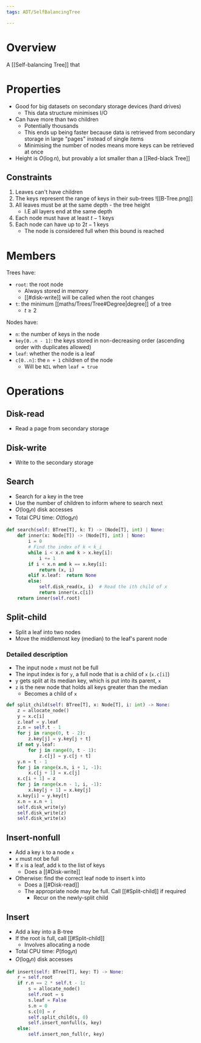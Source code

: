 ```yaml
---
tags: ADT/SelfBalancingTree

---
```

# Overview
A [[Self-balancing Tree]] that 

# Properties
- Good for big datasets on secondary storage devices (hard drives)
	- This data structure minimises I/O
- Can have more than two children
	- Potentially thousands
	- This ends up being faster because data is retrieved from secondary storage in large "pages" instead of single items
	- Minimising the number of nodes means more keys can be retrieved at once
- Height is $O(\log n)$, but provably a lot smaller than a [[Red-black Tree]]

## Constraints
1. Leaves can't have children
2. The keys represent the range of keys in their sub-trees
![[B-Tree.png]]
3. All leaves must be at the same depth - the tree height
	- I.E all layers end at the same depth
4. Each node must have at least $t - 1$ keys
5. Each node can have up to $2t - 1$ keys
	- The node is considered full when this bound is reached

# Members
Trees have:
- `root`: the root node
	- Always stored in memory
	- [[#disk-write]] will be called when the root changes
- `t`: the minimum [[maths/Trees/Tree#Degree|degree]] of a tree
	- $t \ge 2$

Nodes have:
- `n`: the number of keys in the node
- `key[0..n - 1]`: the keys stored in non-decreasing order (ascending order with duplicates allowed)
- `leaf`: whether the node is a leaf
- `c[0..n]`: the `n + 1` children of the node
	- Will be `NIL` when `leaf = true`

# Operations
## Disk-read
- Read a page from secondary storage

## Disk-write
- Write to the secondary storage

## Search
- Search for a key in the tree
- Use the number of children to inform where to search next
- $O(\log_{t} n)$ disk accesses
- Total CPU time: $O(t \log_{t} n)$

```python
def search(self: BTree[T], k: T) -> (Node[T], int) | None:
	def inner(x: Node[T]) -> (Node[T], int) | None:
		i = 0
		# Find the index of k < k_i
		while i < x.n and k > x.key[i]:
			i += 1
		if i < x.n and k == x.key[i]:
			return (x, i)
		elif x.leaf:  return None
		else:
			self.disk_read(x, i)  # Read the ith child of x
			return inner(x.c[i])
	return inner(self.root)
```

## Split-child
- Split a leaf into two nodes
- Move the middlemost key (median) to the leaf's parent node

### Detailed description
- The input node `x` must not be full
- The input index is for `y`, a full node that is a child of `x` (`x.c[i]`)
- `y` gets split at its median key, which is put into its parent, `x`
- `z` is the new node that holds all keys greater than the median
	- Becomes a child of `x`

```python
def split_child(self: BTree[T], x: Node[T], i: int) -> None:
	z = allocate_node()
	y = x.c[i]
	z.leaf = y.leaf
	z.n = self.t - 1
	for j in range(0, t - 2):
		z.key[j] = y.key[j + t]
	if not y.leaf:
		for j in range(0, t - 1):
			z.c[j] = y.c[j + t]
	y.n = t - 1
	for j in range(x.n, i + 1, -1):
		x.c[j + 1] = x.c[j]
	x.c[i + 1] = z
	for j in range(x.n - 1, i, -1):
		x.key[j + 1] = x.key[j]
	x.key[i] = y.key[t]
	x.n = x.n + 1
	self.disk_write(y)
	self.disk_write(z)
	self.disk_write(x)
```

## Insert-nonfull
- Add a key `k` to a node `x`
- `x` must not be full
- If `x` is a leaf, add `k` to the list of keys
	- Does a [[#Disk-write]]
- Otherwise: find the correct leaf node to insert `k` into
	- Does a [[#Disk-read]]
	- The appropriate node may be full. Call [[#Split-child]] if required
		- Recur on the newly-split child

## Insert
- Add a key into a B-tree
- If the root is full, call [[#Split-child]]
	- Involves allocating a node
- Total CPU time: $P(t \log_{t} n)$
- $O(\log_{t} n)$ disk accesses

```python
def insert(self: BTree[T], key: T) -> None:
	r = self.root
	if r.n == 2 * self.t - 1:
		s = allocate_node()
		self.root = s
		s.leaf = False
		s.n = 0
		s.c[0] = r
		self.split_child(s, 0)
		self.insert_nonfull(s, key)
	else:
		self.insert_non_full(r, key)
````